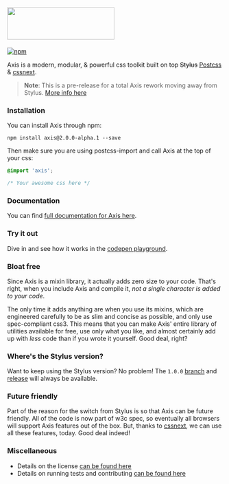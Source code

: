 # <img src="https://dl.dropboxusercontent.com/u/18590/axis-logo.svg" width="250px" height="75px">

[![npm](http://img.shields.io/npm/v/axis.svg?style=flat)](http://badge.fury.io/js/axis)

Axis is a modern, modular, & powerful css toolkit built on top ~~Stylus~~ [Postcss](https://github.com/postcss/postcss) & [cssnext](https://github.com/MoOx/postcss-cssnext).

> **Note**: This is a pre-release for a total Axis rework moving away from Stylus. [More info here](https://github.com/static-dev/axis/pull/323)

### Installation

You can install Axis through npm:

```
npm install axis@2.0.0-alpha.1 --save
```

Then make sure you are using postcss-import and call Axis at the top of your css:

```css
@import 'axis';

/* Your awesome css here */
```

### Documentation

You can find [full documentation for Axis here](#).

### Try it out

Dive in and see how it works in the [codepen playground](http://codepen.io/dbox/pen/NdpWPM?editors=1100).

### Bloat free

Since Axis is a mixin library, it actually adds zero size to your code. That's right, when you include Axis and compile it, _not a single character is added to your code_.

The only time it adds anything are when you use its mixins, which are engineered carefully to be as slim and concise as possible, and only use spec-compliant css3\. This means that you can make Axis' entire library of utilities available for free, use only what you like, and almost certainly add up with _less_ code than if you wrote it yourself. Good deal, right?

### Where's the Stylus version?

Want to keep using the Stylus version? No problem! The `1.0.0` [branch](https://github.com/static-dev/axis/tree/1.0.0) and [release](https://github.com/static-dev/axis/releases/tag/v1.0.0) will always be available.

### Future friendly

Part of the reason for the switch from Stylus is so that Axis can be future friendly. All of the code is now part of w3c spec, so eventually all browsers will support Axis features out of the box. But, thanks to [cssnext](https://github.com/MoOx/postcss-cssnext), we can use all these features, today. Good deal indeed!

### Miscellaneous

- Details on the license [can be found here](license.md)
- Details on running tests and contributing [can be found here](contributing.md)
